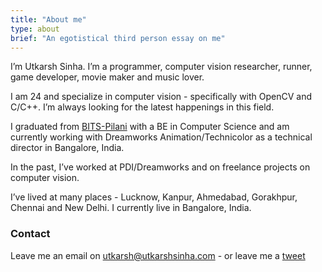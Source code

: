 ```yaml
---
title: "About me"
type: about
brief: "An egotistical third person essay on me"
---
```

I’m Utkarsh Sinha. I’m a programmer, computer vision researcher, runner, game developer, movie maker and music lover.

I am 24 and specialize in computer vision - specifically with OpenCV and C/C++. I’m always looking for the latest happenings in this field.

I graduated from [BITS-Pilani](http://en.wikipedia.org/wiki/Birla_Institute_of_Technology_and_Science,_Pilani_%E2%80%93_Goa_Campus) with a BE in Computer Science and am currently working with Dreamworks Animation/Technicolor as a technical director in Bangalore, India.

In the past, I’ve worked at PDI/Dreamworks and on freelance projects on computer vision.

I’ve lived at many places - Lucknow, Kanpur, Ahmedabad, Gorakhpur, Chennai and New Delhi. I currently live in Bangalore, India.

### Contact
Leave me an email on [utkarsh@utkarshsinha.com](mailto:utkarsh@utkarshsinha.com) - or leave me a [tweet](http://twitter.com/utkarshsinha)
